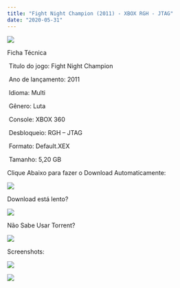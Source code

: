 ```yaml
---
title: "Fight Night Champion (2011) - XBOX RGH - JTAG"
date: "2020-05-31"
---
```


![](https://1.bp.blogspot.com/-dUn13Sat75c/XtM0ZahXTdI/AAAAAAAAIPY/5S2VI9JSxiYMOTQNaI03FDTzO1EI5ZIgwCK4BGAsYHg/s320/Screenshot_1.png)

Ficha Técnica

 Titulo do jogo: Fight Night Champion 

 Ano de lançamento: 2011

 Idioma: Multi 

 Gênero: Luta 

 Console: XBOX 360

 Desbloqueio: RGH – JTAG

 Formato: Default.XEX

 Tamanho: 5,20 GB

Clique Abaixo para fazer o Download Automaticamente:

[![](https://1.bp.blogspot.com/-eNerQjlxWXg/Xsyoy1YwxPI/AAAAAAAAG8o/qs-0XGNQDR4jSn0uGinE3EzKZZ6GoZnEACPcBGAYYCw/s1600/LINK1.png)](https://zee.gl/JAKg)

Download está lento? 

[![](https://1.bp.blogspot.com/-QBDuGFKyRJI/XsypYtiebuI/AAAAAAAAG8w/2RjkhEnbyOwqZwiSxt3jP8uux5MWubGIACLcBGAsYHQ/s1600/LINK3.png)](https://ultragames-torrents.blogspot.com/2020/05/como-acelerar-torrents.html)

Não Sabe Usar Torrent?

[![](https://1.bp.blogspot.com/-z801RGeeaF0/XsypYEdLUrI/AAAAAAAAG8s/Mg8nVcYZpQox_qkNZQ6YLcR9F0FWCX6FwCPcBGAYYCw/s1600/LINK2.png)](https://ultragames-torrents.blogspot.com/2020/04/como-baixar-jogos-com-o-utorrent.html)

Screenshots:

[![](https://1.bp.blogspot.com/-Rp7HwsRU7GM/XtM0Y02dQhI/AAAAAAAAIPU/bMLkbKnBR4sPoRAEvUj5bCo9OBfWWnq0wCK4BGAsYHg/w400-h225/maxresdefault.jpg)](https://1.bp.blogspot.com/-Rp7HwsRU7GM/XtM0Y02dQhI/AAAAAAAAIPU/bMLkbKnBR4sPoRAEvUj5bCo9OBfWWnq0wCK4BGAsYHg/maxresdefault.jpg)

![](https://1.bp.blogspot.com/-07_rgxHVWnM/XtM0YVbCCiI/AAAAAAAAIPQ/p9vSAQ1Md680_XnRgtSfzpDAaIYWs3mSQCK4BGAsYHg/w400-h225/close_rd4.jpg)
